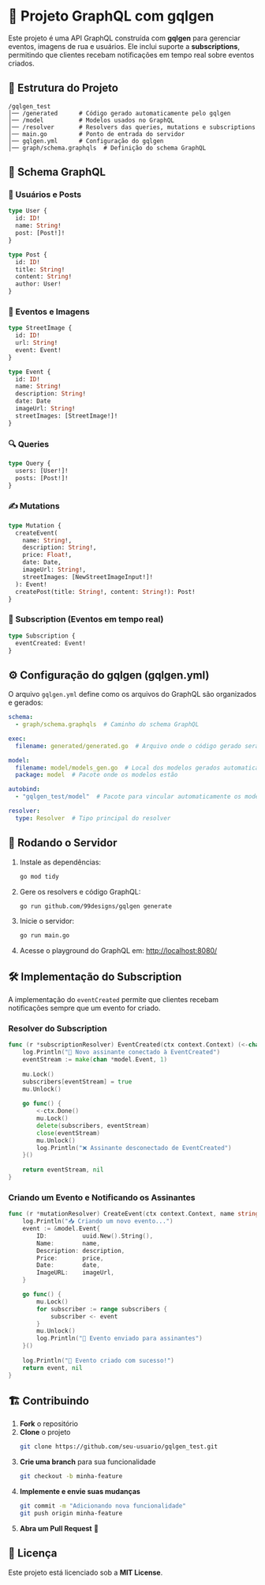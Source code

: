 # 🚀 Projeto GraphQL com gqlgen

Este projeto é uma API GraphQL construída com **gqlgen** para gerenciar eventos, imagens de rua e usuários. Ele inclui suporte a **subscriptions**, permitindo que clientes recebam notificações em tempo real sobre eventos criados.

## 📂 Estrutura do Projeto

```
/gqlgen_test
│── /generated      # Código gerado automaticamente pelo gqlgen
│── /model          # Modelos usados no GraphQL
│── /resolver       # Resolvers das queries, mutations e subscriptions
│── main.go         # Ponto de entrada do servidor
│── gqlgen.yml      # Configuração do gqlgen
│── graph/schema.graphqls  # Definição do schema GraphQL
```

## 📜 Schema GraphQL

### 🧑 Usuários e Posts
```graphql
type User {
  id: ID!
  name: String!
  post: [Post!]!
}

type Post {
  id: ID!
  title: String!
  content: String!
  author: User!
}
```

### 📍 Eventos e Imagens
```graphql
type StreetImage {
  id: ID!
  url: String!
  event: Event!
}

type Event {
  id: ID!
  name: String!
  description: String!
  date: Date
  imageUrl: String!
  streetImages: [StreetImage!]!
}
```

### 🔍 Queries
```graphql
type Query {
  users: [User!]!
  posts: [Post!]!
}
```

### ✍️ Mutations
```graphql
type Mutation {
  createEvent(
    name: String!,
    description: String!,
    price: Float!,
    date: Date,
    imageUrl: String!,
    streetImages: [NewStreetImageInput!]!
  ): Event!
  createPost(title: String!, content: String!): Post!
}
```

### 📡 Subscription (Eventos em tempo real)
```graphql
type Subscription {
  eventCreated: Event!
}
```

## ⚙️ Configuração do gqlgen (gqlgen.yml)

O arquivo `gqlgen.yml` define como os arquivos do GraphQL são organizados e gerados:

```yaml
schema:
  - graph/schema.graphqls  # Caminho do schema GraphQL

exec:
  filename: generated/generated.go  # Arquivo onde o código gerado será salvo

model:
  filename: model/models_gen.go  # Local dos modelos gerados automaticamente
  package: model  # Pacote onde os modelos estão

autobind:
  - "gqlgen_test/model"  # Pacote para vincular automaticamente os modelos

resolver:
  type: Resolver  # Tipo principal do resolver
```

## 🚀 Rodando o Servidor

1. Instale as dependências:
   ```sh
   go mod tidy
   ```
2. Gere os resolvers e código GraphQL:
   ```sh
   go run github.com/99designs/gqlgen generate
   ```
3. Inicie o servidor:
   ```sh
   go run main.go
   ```
4. Acesse o playground do GraphQL em:
   [http://localhost:8080/](http://localhost:8080/)

## 🛠️ Implementação do Subscription

A implementação do `eventCreated` permite que clientes recebam notificações sempre que um evento for criado.

### Resolver do Subscription
```go
func (r *subscriptionResolver) EventCreated(ctx context.Context) (<-chan *model.Event, error) {
    log.Println("📡 Novo assinante conectado à EventCreated")
    eventStream := make(chan *model.Event, 1)
    
    mu.Lock()
    subscribers[eventStream] = true
    mu.Unlock()
    
    go func() {
        <-ctx.Done()
        mu.Lock()
        delete(subscribers, eventStream)
        close(eventStream)
        mu.Unlock()
        log.Println("❌ Assinante desconectado de EventCreated")
    }()
    
    return eventStream, nil
}
```

### Criando um Evento e Notificando os Assinantes
```go
func (r *mutationResolver) CreateEvent(ctx context.Context, name string, description string, price float64, date *string, imageUrl string, streetImages []*model.NewStreetImageInput) (*model.Event, error) {
    log.Println("📥 Criando um novo evento...")
    event := &model.Event{
        ID:          uuid.New().String(),
        Name:        name,
        Description: description,
        Price:       price,
        Date:        date,
        ImageURL:    imageUrl,
    }

    go func() {
        mu.Lock()
        for subscriber := range subscribers {
            subscriber <- event
        }
        mu.Unlock()
        log.Println("📢 Evento enviado para assinantes")
    }()
    
    log.Println("🎉 Evento criado com sucesso!")
    return event, nil
}
```

## 🏗️ Contribuindo

1. **Fork** o repositório
2. **Clone** o projeto
   ```sh
   git clone https://github.com/seu-usuario/gqlgen_test.git
   ```
3. **Crie uma branch** para sua funcionalidade
   ```sh
   git checkout -b minha-feature
   ```
4. **Implemente e envie suas mudanças**
   ```sh
   git commit -m "Adicionando nova funcionalidade"
   git push origin minha-feature
   ```
5. **Abra um Pull Request** 🚀

## 📜 Licença

Este projeto está licenciado sob a **MIT License**.

